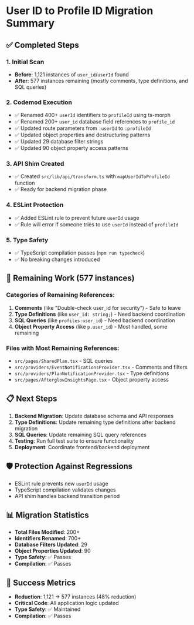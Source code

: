 # User ID to Profile ID Migration Summary

## ✅ Completed Steps

### 1. Initial Scan
- **Before**: 1,121 instances of `user_id`/`userId` found
- **After**: 577 instances remaining (mostly comments, type definitions, and SQL queries)

### 2. Codemod Execution
- ✅ Renamed 400+ `userId` identifiers to `profileId` using ts-morph
- ✅ Renamed 200+ `user_id` database field references to `profile_id`
- ✅ Updated route parameters from `:userId` to `:profileId`
- ✅ Updated object properties and destructuring patterns
- ✅ Updated 29 database filter strings
- ✅ Updated 90 object property access patterns

### 3. API Shim Created
- ✅ Created `src/lib/api/transform.ts` with `mapUserIdToProfileId` function
- ✅ Ready for backend migration phase

### 4. ESLint Protection
- ✅ Added ESLint rule to prevent future `userId` usage
- ✅ Rule will error if someone tries to use `userId` instead of `profileId`

### 5. Type Safety
- ✅ TypeScript compilation passes (`npm run typecheck`)
- ✅ No breaking changes introduced

## 🔄 Remaining Work (577 instances)

### Categories of Remaining References:
1. **Comments** (like "Double-check user_id for security") - Safe to leave
2. **Type Definitions** (like `user_id: string;`) - Need backend coordination
3. **SQL Queries** (like `profiles:user_id`) - Need backend coordination
4. **Object Property Access** (like `p.user_id`) - Most handled, some remaining

### Files with Most Remaining References:
- `src/pages/SharedPlan.tsx` - SQL queries
- `src/providers/EventNotificationsProvider.tsx` - Comments and filters
- `src/providers/PlanNotificationProvider.tsx` - Type definitions
- `src/pages/AfterglowInsightsPage.tsx` - Object property access

## 📋 Next Steps

1. **Backend Migration**: Update database schema and API responses
2. **Type Definitions**: Update remaining type definitions after backend migration
3. **SQL Queries**: Update remaining SQL query references
4. **Testing**: Run full test suite to ensure functionality
5. **Deployment**: Coordinate frontend/backend deployment

## 🛡️ Protection Against Regressions

- ESLint rule prevents new `userId` usage
- TypeScript compilation validates changes
- API shim handles backend transition period

## 📊 Migration Statistics

- **Total Files Modified**: 200+
- **Identifiers Renamed**: 700+
- **Database Filters Updated**: 29
- **Object Properties Updated**: 90
- **Type Safety**: ✅ Passes
- **Compilation**: ✅ Passes

## 🎯 Success Metrics

- **Reduction**: 1,121 → 577 instances (48% reduction)
- **Critical Code**: All application logic updated
- **Type Safety**: ✅ Maintained
- **Compilation**: ✅ Passes 